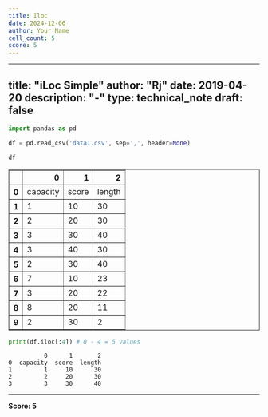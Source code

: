```yaml
---
title: Iloc
date: 2024-12-06
author: Your Name
cell_count: 5
score: 5
---
```


---
title: "iLoc Simple"
author: "Rj"
date: 2019-04-20
description: "-"
type: technical_note
draft: false
---

```python
import pandas as pd
```


```python
df = pd.read_csv('data1.csv', sep=',', header=None)
```


```python
df
```




<div>
<style scoped>
    .dataframe tbody tr th:only-of-type {
        vertical-align: middle;
    }

    .dataframe tbody tr th {
        vertical-align: top;
    }

    .dataframe thead th {
        text-align: right;
    }
</style>
<table border="1" class="dataframe">
  <thead>
    <tr style="text-align: right;">
      <th></th>
      <th>0</th>
      <th>1</th>
      <th>2</th>
    </tr>
  </thead>
  <tbody>
    <tr>
      <th>0</th>
      <td>capacity</td>
      <td>score</td>
      <td>length</td>
    </tr>
    <tr>
      <th>1</th>
      <td>1</td>
      <td>10</td>
      <td>30</td>
    </tr>
    <tr>
      <th>2</th>
      <td>2</td>
      <td>20</td>
      <td>30</td>
    </tr>
    <tr>
      <th>3</th>
      <td>3</td>
      <td>30</td>
      <td>40</td>
    </tr>
    <tr>
      <th>4</th>
      <td>3</td>
      <td>40</td>
      <td>30</td>
    </tr>
    <tr>
      <th>5</th>
      <td>2</td>
      <td>30</td>
      <td>40</td>
    </tr>
    <tr>
      <th>6</th>
      <td>7</td>
      <td>10</td>
      <td>23</td>
    </tr>
    <tr>
      <th>7</th>
      <td>3</td>
      <td>20</td>
      <td>22</td>
    </tr>
    <tr>
      <th>8</th>
      <td>8</td>
      <td>20</td>
      <td>11</td>
    </tr>
    <tr>
      <th>9</th>
      <td>2</td>
      <td>30</td>
      <td>2</td>
    </tr>
  </tbody>
</table>
</div>




```python
print(df.iloc[:4]) # 0 - 4 = 5 values
```

              0      1       2
    0  capacity  score  length
    1         1     10      30
    2         2     20      30
    3         3     30      40



---
**Score: 5**